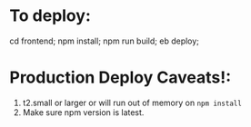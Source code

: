 # To deploy:
cd frontend;
npm install;
npm run build;
eb deploy;


# Production Deploy Caveats!:
1. t2.small or larger or will run out of memory on `npm install`
2. Make sure npm version is latest.